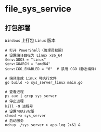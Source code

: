 # file_sys_service

## 打包部署

`Windows` 上打包 `Linux` 版本
```shell
# 打开 PowerShell（管理员权限）
# 设置编译目标为 Linux x86_64
$env:GOOS = "linux"
$env:GOARCH = "amd64"
$env:CGO_ENABLED = "0"  # 禁用 CGO（静态编译）

# 编译生成 Linux 可执行文件
go build -o sys_server_linux main.go
```

```shell
# 查看进程
ps aux | grep sys_server
# 停止进程
kill -9 进程号
# 设置可执行权限
chmod +x sys_server
# 启动服务
nohup ./sys_server > app.log 2>&1 &
```